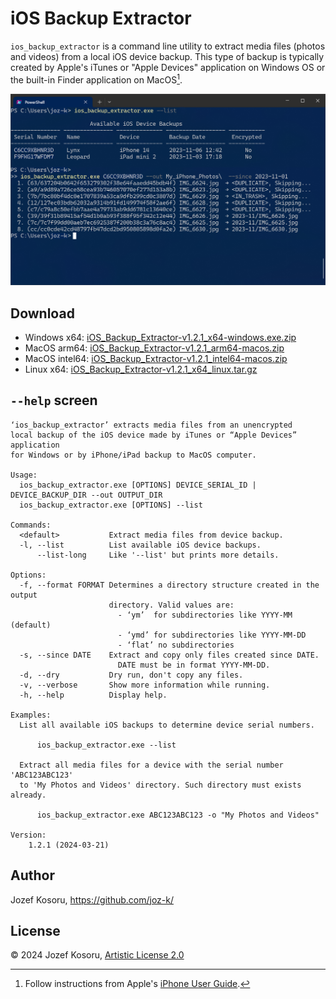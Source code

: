 iOS Backup Extractor
====================

`ios_backup_extractor` is a command line utility to extract media files (photos and videos)
from a local iOS device backup. This type of backup is typically created by Apple's iTunes
or "Apple Devices" application on Windows OS or the built-in Finder application on MacOS[^1].

[^1]: Follow instructions from Apple's [iPhone User Guide](https://support.apple.com/guide/iphone/back-up-iphone-iph3ecf67d29/ios).

![screenshot1](doc/res/win_screenshot1.png "Windows screenhost")

Download
---------

* Windows x64: [iOS_Backup_Extractor-v1.2.1_x64-windows.exe.zip](https://github.com/joz-k/ios_backup_extractor/releases/download/v1.2.1/iOS_Backup_Extractor-v1.2.1_x64-windows.exe.zip)
* MacOS arm64: [iOS_Backup_Extractor-v1.2.1_arm64-macos.zip](https://github.com/joz-k/ios_backup_extractor/releases/download/v1.2.1/iOS_Backup_Extractor-v1.2.1_arm64-macos.zip)
* MacOS intel64: [iOS_Backup_Extractor-v1.2.1_intel64-macos.zip](https://github.com/joz-k/ios_backup_extractor/releases/download/v1.2.1/iOS_Backup_Extractor-v1.2.1_intel64-macos.zip)
* Linux x64: [iOS_Backup_Extractor-v1.2.1_x64_linux.tar.gz](https://github.com/joz-k/ios_backup_extractor/releases/download/v1.2.1/iOS_Backup_Extractor-v1.2.1_x64_linux.tar.gz)

`--help` screen
---------------
```
‘ios_backup_extractor’ extracts media files from an unencrypted
local backup of the iOS device made by iTunes or “Apple Devices” application
for Windows or by iPhone/iPad backup to MacOS computer.

Usage:
  ios_backup_extractor.exe [OPTIONS] DEVICE_SERIAL_ID | DEVICE_BACKUP_DIR --out OUTPUT_DIR
  ios_backup_extractor.exe [OPTIONS] --list

Commands:
  <default>           Extract media files from device backup.
  -l, --list          List available iOS device backups.
      --list-long     Like '--list' but prints more details.

Options:
  -f, --format FORMAT Determines a directory structure created in the output
                      directory. Valid values are:
                        - ‘ym’  for subdirectories like YYYY-MM (default)
                        - ‘ymd’ for subdirectories like YYYY-MM-DD
                        - ‘flat’ no subdirectories
  -s, --since DATE    Extract and copy only files created since DATE.
                        DATE must be in format YYYY-MM-DD.
  -d, --dry           Dry run, don't copy any files.
  -v, --verbose       Show more information while running.
  -h, --help          Display help.

Examples:
  List all available iOS backups to determine device serial numbers.

      ios_backup_extractor.exe --list

  Extract all media files for a device with the serial number 'ABC123ABC123'
  to 'My Photos and Videos' directory. Such directory must exists already.

      ios_backup_extractor.exe ABC123ABC123 -o "My Photos and Videos"

Version:
    1.2.1 (2024-03-21)
```

Author
------

Jozef Kosoru, https://github.com/joz-k/


License
-------

© 2024 Jozef Kosoru, [Artistic License 2.0](http://www.perlfoundation.org/artistic_license_2_0)
